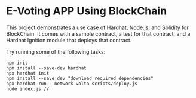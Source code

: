 # E-Voting APP Using BlockChain

This project demonstrates a use case of Hardhat, Node.js, and Solidity for BlockChain. It comes with a sample contract, a test for that contract, and a Hardhat Ignition module that deploys that contract.

Try running some of the following tasks:

```shell
npm init
npm install --save-dev hardhat
npx hardhat init
npm install --save dev "download_required_dependencies"
npx hardhat run --network volta scripts/deploy.js  
node index.js //
```
